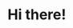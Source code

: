 <h1>Hi there!</h1>

<!--
**Kienpro10082002/Kienpro10082002** is a ✨ _special_ ✨ repository because its `README.md` (this file) appears on your GitHub profile.
Here are some ideas to get you started:--

<head>
  <style>
    .body{
      background-color: 5959FF;
     }
  </style>
</head>

<body>
  <p>
  - 🔭 I’m currently studying on HUTECH.<br>
  - 🌱 I’m currently learning some programming language.<br>
  - 🤔 I’m looking for help with all something about program.<br>
  - 💬 Ask me about bla bla.<br>
  </p>
  <img src="https://github-readme-stats.vercel.app/api?username=Kienpro10082002&&show_icons=true&title_color=6495ED&icon_color=4D72F2&text_color=343434&bg_color=FFFFFF">
</body>
